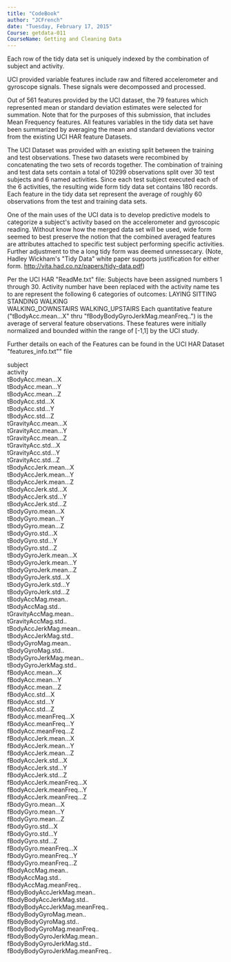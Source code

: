 ```yaml
---
title: "CodeBook"
author: "JCFrench"
date: "Tuesday, February 17, 2015"
Course: getdata-011
CourseName: Getting and Cleaning Data
---
```


Each row of the tidy data set is uniquely indexed by the combination of subject and activity.

UCI provided variable features include raw and filtered accelerometer and gyroscope signals. These signals were decompossed and processed.

Out of 561 features provided by the UCI dataset, the 79 features which represented mean or standard deviation estimates were selected for summation. Note that for the purposes of this submission, that includes Mean Frequency features.
All features variables in the tidy data set have been summarized by averaging the mean and standard deviations vector from the existing UCI HAR feature Datasets. 

The UCI Dataset was provided with an existing split between the training and test observations. These two datasets were recombined by concatenating the two sets of records together. The combination of training and test data sets contain a total of 10299 observations split over 30 test subjects and 6 named activities. Since each test subject executed each of the 6 activities, the resulting wide form tidy data set contains 180 records. Each feature in the tidy data set represent the average of roughly 60 observations from the test and training data sets. 

One of the main uses of the UCI data is to develop predictive models to categorize a subject's activity based on the accelerometer and gyroscopic reading. Without know how the merged data set will be used, wide form seemed to best preserve the notion that the combined averaged features are attributes attached to specific test subject performing specific activities. Further adjustment to the a long tidy form was deemed unnessecary. (Note, Hadley Wickham's "Tidy Data" white paper supports justification for either form. http://vita.had.co.nz/papers/tidy-data.pdf)

Per the UCI HAR "ReadMe.txt" file:
Subjects have been assigned numbers 1 through 30.
Activity number have been replaced with the activity name tes to are represent the following 6 categories of outcomes:
  LAYING
  SITTING
  STANDING
  WALKING           
  WALKING_DOWNSTAIRS
  WALKING_UPSTAIRS
Each quantitative feature ("tBodyAcc.mean...X" thru "fBodyBodyGyroJerkMag.meanFreq..") is the average of serveral feature observations. These features were initially normalized and bounded within the range of [-1,1] by the UCI study.

Further details on each of the Features can be found in the UCI HAR Dataset 
"features_info.txt"" file

subject               
activity               
tBodyAcc.mean...X               
tBodyAcc.mean...Y              
tBodyAcc.mean...Z               
tBodyAcc.std...X               
tBodyAcc.std...Y                
tBodyAcc.std...Z               
tGravityAcc.mean...X            
tGravityAcc.mean...Y           
tGravityAcc.mean...Z            
tGravityAcc.std...X            
tGravityAcc.std...Y             
tGravityAcc.std...Z            
tBodyAccJerk.mean...X           
tBodyAccJerk.mean...Y          
tBodyAccJerk.mean...Z           
tBodyAccJerk.std...X           
tBodyAccJerk.std...Y            
tBodyAccJerk.std...Z           
tBodyGyro.mean...X              
tBodyGyro.mean...Y             
tBodyGyro.mean...Z              
tBodyGyro.std...X              
tBodyGyro.std...Y               
tBodyGyro.std...Z              
tBodyGyroJerk.mean...X          
tBodyGyroJerk.mean...Y         
tBodyGyroJerk.mean...Z          
tBodyGyroJerk.std...X          
tBodyGyroJerk.std...Y           
tBodyGyroJerk.std...Z          
tBodyAccMag.mean..              
tBodyAccMag.std..              
tGravityAccMag.mean..           
tGravityAccMag.std..           
tBodyAccJerkMag.mean..          
tBodyAccJerkMag.std..          
tBodyGyroMag.mean..             
tBodyGyroMag.std..             
tBodyGyroJerkMag.mean..         
tBodyGyroJerkMag.std..         
fBodyAcc.mean...X               
fBodyAcc.mean...Y              
fBodyAcc.mean...Z               
fBodyAcc.std...X               
fBodyAcc.std...Y                
fBodyAcc.std...Z               
fBodyAcc.meanFreq...X           
fBodyAcc.meanFreq...Y          
fBodyAcc.meanFreq...Z           
fBodyAccJerk.mean...X          
fBodyAccJerk.mean...Y           
fBodyAccJerk.mean...Z          
fBodyAccJerk.std...X            
fBodyAccJerk.std...Y           
fBodyAccJerk.std...Z            
fBodyAccJerk.meanFreq...X      
fBodyAccJerk.meanFreq...Y       
fBodyAccJerk.meanFreq...Z      
fBodyGyro.mean...X              
fBodyGyro.mean...Y             
fBodyGyro.mean...Z              
fBodyGyro.std...X              
fBodyGyro.std...Y               
fBodyGyro.std...Z              
fBodyGyro.meanFreq...X          
fBodyGyro.meanFreq...Y         
fBodyGyro.meanFreq...Z          
fBodyAccMag.mean..             
fBodyAccMag.std..               
fBodyAccMag.meanFreq..         
fBodyBodyAccJerkMag.mean..      
fBodyBodyAccJerkMag.std..      
fBodyBodyAccJerkMag.meanFreq..  
fBodyBodyGyroMag.mean..        
fBodyBodyGyroMag.std..          
fBodyBodyGyroMag.meanFreq..    
fBodyBodyGyroJerkMag.mean..     
fBodyBodyGyroJerkMag.std..     
fBodyBodyGyroJerkMag.meanFreq..
